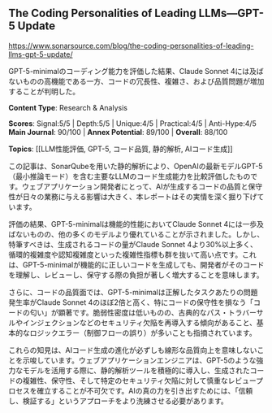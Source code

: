 ## The Coding Personalities of Leading LLMs—GPT-5 Update

https://www.sonarsource.com/blog/the-coding-personalities-of-leading-llms-gpt-5-update/

GPT-5-minimalのコーディング能力を評価した結果、Claude Sonnet 4には及ばないものの高機能である一方、コードの冗長性、複雑さ、および品質問題が増加することが判明した。

**Content Type**: Research & Analysis

**Scores**: Signal:5/5 | Depth:5/5 | Unique:4/5 | Practical:4/5 | Anti-Hype:4/5
**Main Journal**: 90/100 | **Annex Potential**: 89/100 | **Overall**: 88/100

**Topics**: [[LLM性能評価, GPT-5, コード品質, 静的解析, AIコード生成]]

この記事は、SonarQubeを用いた静的解析により、OpenAIの最新モデルGPT-5（最小推論モード）を含む主要なLLMのコード生成能力を比較評価したものです。ウェブアプリケーション開発者にとって、AIが生成するコードの品質と保守性が日々の業務に与える影響は大きく、本レポートはその実情を深く掘り下げています。

評価の結果、GPT-5-minimalは機能的性能においてClaude Sonnet 4には一歩及ばないものの、他の多くのモデルより優れていることが示されました。しかし、特筆すべきは、生成されるコードの量がClaude Sonnet 4より30%以上多く、循環的複雑度や認知複雑度といった複雑性指標も群を抜いて高い点です。これは、GPT-5-minimalが機能的に正しいコードを生成しても、開発者がそのコードを理解し、レビューし、保守する際の負担が著しく増大することを意味します。

さらに、コードの品質面では、GPT-5-minimalは正解したタスクあたりの問題発生率がClaude Sonnet 4のほぼ2倍と高く、特にコードの保守性を損なう「コードの匂い」が顕著です。脆弱性密度は低いものの、古典的なパス・トラバーサルやインジェクションなどのセキュリティ欠陥を再導入する傾向があること、基本的なロジックエラー（制御フローの誤り）が多いことも指摘されています。

これらの知見は、AIコード生成の進化が必ずしも線形な品質向上を意味しないことを示唆しています。ウェブアプリケーションエンジニアは、GPT-5のような強力なモデルを活用する際に、静的解析ツールを積極的に導入し、生成されたコードの複雑性、保守性、そして特定のセキュリティ欠陥に対して慎重なレビュープロセスを確立することが不可欠です。AIの真の力を引き出すためには、「信頼し、検証する」というアプローチをより洗練させる必要があります。